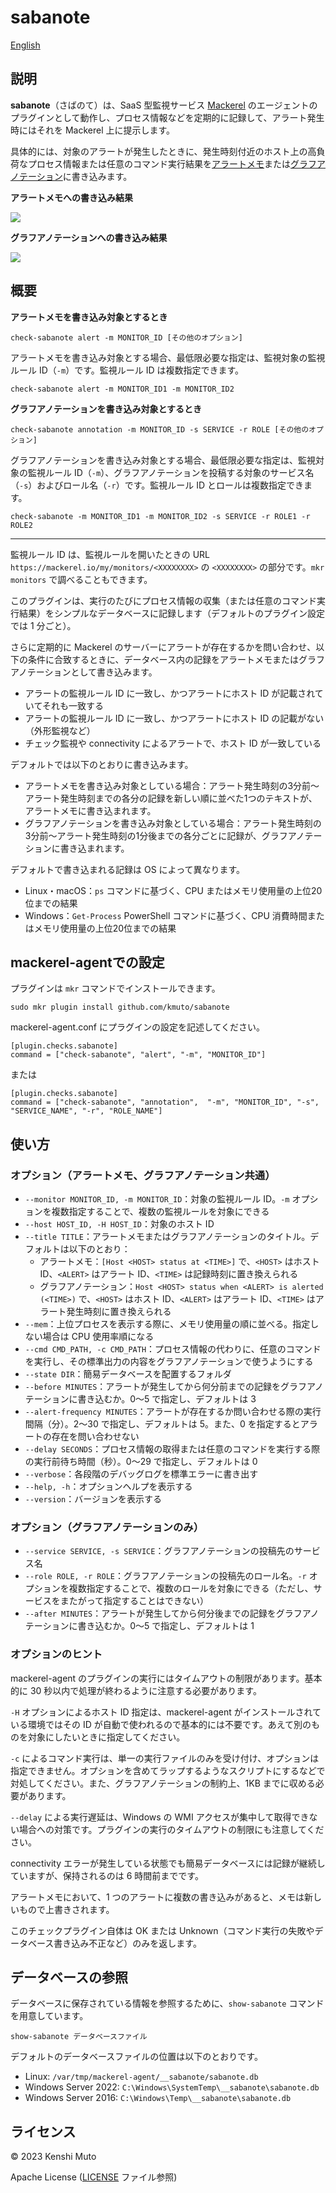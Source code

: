 # sabanote

[English](README.md)

## 説明

**sabanote**（さばのて）は、SaaS 型監視サービス [Mackerel](https://ja.mackerel.io) のエージェントのプラグインとして動作し、プロセス情報などを定期的に記録して、アラート発生時にはそれを Mackerel 上に提示します。

具体的には、対象のアラートが発生したときに、発生時刻付近のホスト上の高負荷なプロセス情報または任意のコマンド実行結果を[アラートメモ](https://mackerel.io/ja/blog/entry/weekly/20160909)または[グラフアノテーション](https://mackerel.io/ja/docs/entry/howto/view-graphs#graph-annotations)に書き込みます。

**アラートメモへの書き込み結果**

![](alert.png)

**グラフアノテーションへの書き込み結果**

![](graph.png)

## 概要

**アラートメモを書き込み対象とするとき**
```
check-sabanote alert -m MONITOR_ID [その他のオプション]
```

アラートメモを書き込み対象とする場合、最低限必要な指定は、監視対象の監視ルール ID（`-m`）です。監視ルール ID は複数指定できます。

```
check-sabanote alert -m MONITOR_ID1 -m MONITOR_ID2
```

**グラフアノテーションを書き込み対象とするとき**
```
check-sabanote annotation -m MONITOR_ID -s SERVICE -r ROLE [その他のオプション]
```

グラフアノテーションを書き込み対象とする場合、最低限必要な指定は、監視対象の監視ルール ID（`-m`）、グラフアノテーションを投稿する対象のサービス名（`-s`）およびロール名（`-r`）です。監視ルール ID とロールは複数指定できます。

```
check-sabanote -m MONITOR_ID1 -m MONITOR_ID2 -s SERVICE -r ROLE1 -r ROLE2
```

---

監視ルール ID は、監視ルールを開いたときの URL `https://mackerel.io/my/monitors/<XXXXXXXX>` の `<XXXXXXXX>` の部分です。`mkr monitors` で調べることもできます。

このプラグインは、実行のたびにプロセス情報の収集（または任意のコマンド実行結果）をシンプルなデータベースに記録します（デフォルトのプラグイン設定では 1 分ごと）。

さらに定期的に Mackerel のサーバーにアラートが存在するかを問い合わせ、以下の条件に合致するときに、データベース内の記録をアラートメモまたはグラフアノテーションとして書き込みます。

- アラートの監視ルール ID に一致し、かつアラートにホスト ID が記載されていてそれも一致する
- アラートの監視ルール ID に一致し、かつアラートにホスト ID の記載がない（外形監視など）
- チェック監視や connectivity によるアラートで、ホスト ID が一致している

デフォルトでは以下のとおりに書き込みます。

- アラートメモを書き込み対象としている場合：アラート発生時刻の3分前〜アラート発生時刻までの各分の記録を新しい順に並べた1つのテキストが、アラートメモに書き込まれます。
- グラフアノテーションを書き込み対象としている場合：アラート発生時刻の3分前〜アラート発生時刻の1分後までの各分ごとに記録が、グラフアノテーションに書き込まれます。

デフォルトで書き込まれる記録は OS によって異なります。

- Linux・macOS：`ps` コマンドに基づく、CPU またはメモリ使用量の上位20位までの結果
- Windows：`Get-Process` PowerShell コマンドに基づく、CPU 消費時間またはメモリ使用量の上位20位までの結果

## mackerel-agentでの設定
プラグインは `mkr` コマンドでインストールできます。

```
sudo mkr plugin install github.com/kmuto/sabanote
```

mackerel-agent.conf にプラグインの設定を記述してください。

```
[plugin.checks.sabanote]
command = ["check-sabanote", "alert", "-m", "MONITOR_ID"]
```

または

```
[plugin.checks.sabanote]
command = ["check-sabanote", "annotation",  "-m", "MONITOR_ID", "-s", "SERVICE_NAME", "-r", "ROLE_NAME"]
```

## 使い方
### オプション（アラートメモ、グラフアノテーション共通）
- `--monitor MONITOR_ID, -m MONITOR_ID`：対象の監視ルール ID。`-m` オプションを複数指定することで、複数の監視ルールを対象にできる
- `--host HOST_ID, -H HOST_ID`：対象のホスト ID
-  `--title TITLE`：アラートメモまたはグラフアノテーションのタイトル。デフォルトは以下のとおり：
   - アラートメモ：`[Host <HOST> status at <TIME>]` で、`<HOST>` はホスト ID、`<ALERT>` はアラート ID、`<TIME>` は記録時刻に置き換えられる
   - グラフアノテーション：`Host <HOST> status when <ALERT> is alerted (<TIME>)` で、`<HOST>` はホスト ID、`<ALERT>` はアラート ID、`<TIME>` はアラート発生時刻に置き換えられる
- `--mem`：上位プロセスを表示する際に、メモリ使用量の順に並べる。指定しない場合は CPU 使用率順になる
- `--cmd CMD_PATH, -c CMD_PATH`：プロセス情報の代わりに、任意のコマンドを実行し、その標準出力の内容をグラフアノテーションで使うようにする
- `--state DIR`：簡易データベースを配置するフォルダ
- `--before MINUTES`：アラートが発生してから何分前までの記録をグラフアノテーションに書き込むか。0〜5 で指定し、デフォルトは 3
- `--alert-frequency MINUTES`：アラートが存在するか問い合わせる際の実行間隔（分）。2〜30 で指定し、デフォルトは 5。また、0 を指定するとアラートの存在を問い合わせない
- `--delay SECONDS`：プロセス情報の取得または任意のコマンドを実行する際の実行前待ち時間（秒）。0〜29 で指定し、デフォルトは 0
- `--verbose`：各段階のデバッグログを標準エラーに書き出す
- `--help, -h`：オプションヘルプを表示する
- `--version`：バージョンを表示する

### オプション（グラフアノテーションのみ）
- `--service SERVICE, -s SERVICE`：グラフアノテーションの投稿先のサービス名
-  `--role ROLE, -r ROLE`：グラフアノテーションの投稿先のロール名。`-r` オプションを複数指定することで、複数のロールを対象にできる（ただし、サービスをまたがって指定することはできない）
- `--after MINUTES`：アラートが発生してから何分後までの記録をグラフアノテーションに書き込むか。0〜5 で指定し、デフォルトは 1

### オプションのヒント
mackerel-agent のプラグインの実行にはタイムアウトの制限があります。基本的に 30 秒以内で処理が終わるように注意する必要があります。

`-H` オプションによるホスト ID 指定は、mackerel-agent がインストールされている環境ではその ID が自動で使われるので基本的には不要です。あえて別のものを対象にしたいときに指定してください。

`-c` によるコマンド実行は、単一の実行ファイルのみを受け付け、オプションは指定できません。オプションを含めてラップするようなスクリプトにするなどで対処してください。また、グラフアノテーションの制約上、1KB までに収める必要があります。

`--delay` による実行遅延は、Windows の WMI アクセスが集中して取得できない場合への対策です。プラグインの実行のタイムアウトの制限にも注意してください。

connectivity エラーが発生している状態でも簡易データベースには記録が継続していますが、保持されるのは 6 時間前までです。

アラートメモにおいて、1 つのアラートに複数の書き込みがあると、メモは新しいもので上書きされます。

このチェックプラグイン自体は OK または Unknown（コマンド実行の失敗やデータベース書き込み不正など）のみを返します。

## データベースの参照

データベースに保存されている情報を参照するために、`show-sabanote` コマンドを用意しています。

```
show-sabanote データベースファイル
```

デフォルトのデータベースファイルの位置は以下のとおりです。

- Linux: `/var/tmp/mackerel-agent/__sabanote/sabanote.db`
- Windows Server 2022: `C:\Windows\SystemTemp\__sabanote\sabanote.db`
- Windows Server 2016: `C:\Windows\Temp\__sabanote\sabanote.db`

## ライセンス
© 2023 Kenshi Muto

Apache License ([LICENSE](LICENSE) ファイル参照)
